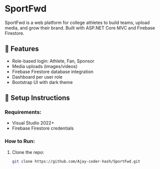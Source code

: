 # SportFwd

SportFwd is a web platform for college athletes to build teams, upload media, and grow their brand. Built with ASP.NET Core MVC and Firebase Firestore.

## 🔧 Features

- Role-based login: Athlete, Fan, Sponsor
- Media uploads (images/videos)
- Firebase Firestore database integration
- Dashboard per user role
- Bootstrap UI with dark theme

## 🚀 Setup Instructions

### Requirements:
- Visual Studio 2022+
- Firebase Firestore credentials

### How to Run:

1. Clone the repo:
   ```bash
   git clone https://github.com/Ajay-coder-hash/SportFwd.git
